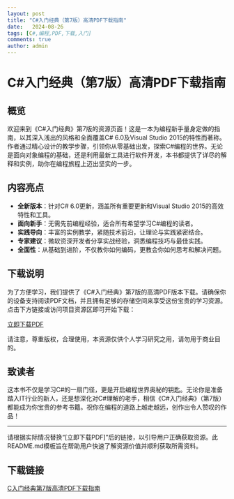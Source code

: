 ```yaml
---
layout: post
title: "C#入门经典（第7版）高清PDF下载指南"
date:   2024-08-26
tags: [C#,编程,PDF,下载,入门]
comments: true
author: admin
---
```

# C#入门经典（第7版）高清PDF下载指南

## 概览

欢迎来到《C#入门经典》第7版的资源页面！这是一本为编程新手量身定做的指南，以其深入浅出的风格和全面覆盖C# 6.0及Visual Studio 2015的特性而著称。作者通过精心设计的教学步骤，引领你从零基础出发，探索C#编程的世界。无论是面向对象编程的基础，还是利用最新工具进行软件开发，本书都提供了详尽的解释和实例，助你在编程旅程上迈出坚实的一步。

## 内容亮点

- **全新版本**：针对C# 6.0更新，涵盖所有重要更新和Visual Studio 2015的高效特性和工具。
- **面向新手**：无需先前编程经验，适合所有希望学习C#编程的读者。
- **实践导向**：丰富的实例教学，紧随技术前沿，让理论与实践紧密结合。
- **专家建议**：微软资深开发者分享实战经验，洞悉编程技巧与最佳实践。
- **全面性**：从基础到进阶，不仅教你如何编码，更教会你如何思考和解决问题。

## 下载说明

为了方便学习，我们提供了《C#入门经典》第7版的高清PDF版本下载。请确保你的设备支持阅读PDF文档，并且拥有足够的存储空间来享受这份宝贵的学习资源。点击下方链接或访问项目资源区即可开始下载：

[立即下载PDF](链接需替换为实际下载链接)

请注意，尊重版权，合理使用，本资源仅供个人学习研究之用，请勿用于商业目的。

## 致读者

这本书不仅是学习C#的一扇门径，更是开启编程世界奥秘的钥匙。无论你是准备踏入IT行业的新人，还是想深化对C#理解的老手，相信《C#入门经典》（第7版）都能成为你宝贵的参考书籍。祝你在编程的道路上越走越远，创作出令人赞叹的作品！

---

请根据实际情况替换“[立即下载PDF]”后的链接，以引导用户正确获取资源。此README.md模板旨在帮助用户快速了解资源价值并顺利获取所需资料。

## 下载链接

[C入门经典第7版高清PDF下载指南](https://pan.quark.cn/s/e607dd4d04a5)